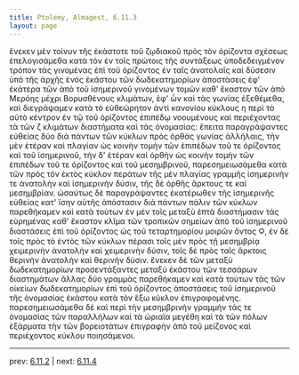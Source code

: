```yaml
---
title: Ptolemy, Almagest, 6.11.3
layout: page
---
```


ἕνεκεν μὲν τοίνυν τῆς ἑκάστοτε τοῦ ζῳδιακοῦ πρὸς τὸν ὁρίζοντα σχέσεως ἐπελογισάμεθα κατὰ τὸν ἐν τοῖς πρώτοις τῆς συντάξεως ὑποδεδειγμένον τρόπον τὰς γινομένας ἐπὶ τοῦ ὁρίζοντος ἐν ταῖς ἀνατολαῖς καὶ δύσεσιν ὑπὸ τῆς ἀρχῆς ἑνὸς ἑκάστου τῶν δωδεκατημορίων ἀποστάσεις ἐφ' ἑκάτερα τῶν ἀπὸ τοῦ ἰσημερινοῦ γινομένων τομῶν καθ' ἕκαστον τῶν ἀπὸ Μερόης μέχρι Βορυσθένους κλιμάτων, ἐφ' ὧν καὶ τὰς γωνίας ἐξεθέμεθα, καὶ διεγράψαμεν κατὰ τὸ εὐθεώρητον ἀντὶ κανονίου κύκλους η περὶ τὸ αὐτὸ κέντρον ἐν τῷ τοῦ ὁρίζοντος ἐπιπέδῳ νοουμένους καὶ περιέχοντας τὰ τῶν ζ κλιμάτων διαστήματα καὶ τὰς ὀνομασίας: ἔπειτα παραγράψαντες εὐθείας δύο διὰ πάντων τῶν κύκλων πρὸς ὀρθὰς γωνίας ἀλλήλαις, τὴν μὲν ἑτέραν καὶ πλαγίαν ὡς κοινὴν τομὴν τῶν ἐπιπέδων τοῦ τε ὁρίζοντος καὶ τοῦ ἰσημερινοῦ, τὴν δ' ἑτέραν καὶ ὀρθὴν ὡς κοινὴν τομὴν τῶν ἐπιπέδων τοῦ τε ὁρίζοντος καὶ τοῦ μεσημβρινοῦ, παρεσημειωσάμεθα κατὰ τῶν πρὸς τὸν ἐκτὸς κύκλον περάτων τῆς μὲν πλαγίας γραμμῆς ἰσημερινήν τε ἀνατολὴν καὶ ἰσημερινὴν δύσιν, τῆς δὲ ὀρθῆς ἄρκτους τε καὶ μεσημβρίαν. ὡσαύτως δὲ παραγράψαντες ἑκατέρωθεν τῆς ἰσημερινῆς εὐθείας κατ' ἴσην αὐτῆς ἀπόστασιν διὰ πάντων πάλιν τῶν κύκλων παρεθήκαμεν καὶ κατὰ τούτων ἐν μὲν τοῖς μεταξὺ ἑπτὰ διαστήμασιν τὰς εὑρημένας καθ' ἕκαστον κλῖμα τῶν τροπικῶν σημείων ἀπὸ τοῦ ἰσημερινοῦ διαστάσεις ἐπὶ τοῦ ὁρίζοντος ὡς τοῦ τεταρτημορίου μοιρῶν ὄντος Ϙ, ἐν δὲ τοῖς πρὸς τὸ ἐντὸς τῶν κύκλων πέρασι τοῖς μὲν πρὸς τῇ μεσημβρίᾳ χειμερινὴν ἀνατολὴν καὶ χειμερινὴν δύσιν, τοῖς δὲ πρὸς ταῖς ἄρκτοις θερινὴν ἀνατολὴν καὶ θερινὴν δύσιν. ἕνεκεν δὲ τῶν μεταξὺ δωδεκατημορίων προσεντάξαντες μεταξὺ ἑκάστου τῶν τεσσάρων διαστημάτων ἄλλας δύο γραμμὰς παρεθήκαμεν καὶ κατὰ τούτων τὰς τῶν οἰκείων δωδεκατημορίων ἐπὶ τοῦ ὁρίζοντος ἀποστάσεις τοῦ ἰσημερινοῦ τῆς ὀνομασίας ἑκάστου κατὰ τὸν ἔξω κύκλον ἐπιγραφομένης. παρεσημειωσάμεθα δὲ καὶ περὶ τὴν μεσημβρινὴν γραμμὴν τάς τε ὀνομασίας τῶν παραλλήλων καὶ τὰ ὡριαῖα μεγέθη καὶ τὰ τῶν πόλων ἐξάρματα τὴν τῶν βορειοτάτων ἐπιγραφὴν ἀπὸ τοῦ μείζονος καὶ περιέχοντος κύκλου ποιησάμενοι. 

---

prev: [6.11.2](../6.11.2/) | next: [6.11.4](../6.11.4/)

